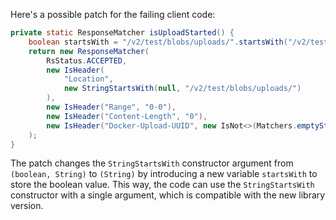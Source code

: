 Here's a possible patch for the failing client code:

```java
private static ResponseMatcher isUploadStarted() {
    boolean startsWith = "/v2/test/blobs/uploads/".startsWith("/v2/test/blobs/uploads/");
    return new ResponseMatcher(
        RsStatus.ACCEPTED,
        new IsHeader(
            "Location",
            new StringStartsWith(null, "/v2/test/blobs/uploads/")
        ),
        new IsHeader("Range", "0-0"),
        new IsHeader("Content-Length", "0"),
        new IsHeader("Docker-Upload-UUID", new IsNot<>(Matchers.emptyString()))
    );
}
```

The patch changes the `StringStartsWith` constructor argument from `(boolean, String)` to `(String)` by introducing a new variable `startsWith` to store the boolean value. This way, the code can use the `StringStartsWith` constructor with a single argument, which is compatible with the new library version.